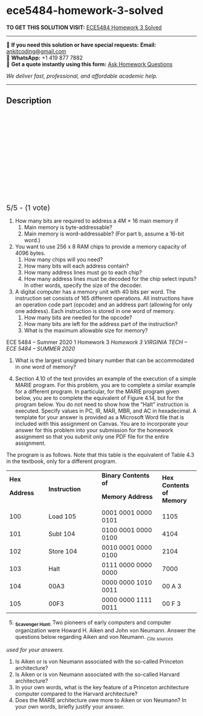 # ece5484-homework-3-solved
**TO GET THIS SOLUTION VISIT:** [ECE5484 Homework 3 Solved](https://www.ankitcodinghub.com/product/ece5484-homework-3-solved/)


---

📩 **If you need this solution or have special requests:** **Email:** ankitcoding@gmail.com  
📱 **WhatsApp:** +1 419 877 7882  
📄 **Get a quote instantly using this form:** [Ask Homework Questions](https://www.ankitcodinghub.com/services/ask-homework-questions/)

*We deliver fast, professional, and affordable academic help.*

---

<h2>Description</h2>



<div class="kk-star-ratings kksr-auto kksr-align-center kksr-valign-top" data-payload="{&quot;align&quot;:&quot;center&quot;,&quot;id&quot;:&quot;52662&quot;,&quot;slug&quot;:&quot;default&quot;,&quot;valign&quot;:&quot;top&quot;,&quot;ignore&quot;:&quot;&quot;,&quot;reference&quot;:&quot;auto&quot;,&quot;class&quot;:&quot;&quot;,&quot;count&quot;:&quot;1&quot;,&quot;legendonly&quot;:&quot;&quot;,&quot;readonly&quot;:&quot;&quot;,&quot;score&quot;:&quot;5&quot;,&quot;starsonly&quot;:&quot;&quot;,&quot;best&quot;:&quot;5&quot;,&quot;gap&quot;:&quot;4&quot;,&quot;greet&quot;:&quot;Rate this product&quot;,&quot;legend&quot;:&quot;5\/5 - (1 vote)&quot;,&quot;size&quot;:&quot;24&quot;,&quot;title&quot;:&quot;ECE5484 Homework 3 Solved&quot;,&quot;width&quot;:&quot;138&quot;,&quot;_legend&quot;:&quot;{score}\/{best} - ({count} {votes})&quot;,&quot;font_factor&quot;:&quot;1.25&quot;}">

<div class="kksr-stars">

<div class="kksr-stars-inactive">
            <div class="kksr-star" data-star="1" style="padding-right: 4px">


<div class="kksr-icon" style="width: 24px; height: 24px;"></div>
        </div>
            <div class="kksr-star" data-star="2" style="padding-right: 4px">


<div class="kksr-icon" style="width: 24px; height: 24px;"></div>
        </div>
            <div class="kksr-star" data-star="3" style="padding-right: 4px">


<div class="kksr-icon" style="width: 24px; height: 24px;"></div>
        </div>
            <div class="kksr-star" data-star="4" style="padding-right: 4px">


<div class="kksr-icon" style="width: 24px; height: 24px;"></div>
        </div>
            <div class="kksr-star" data-star="5" style="padding-right: 4px">


<div class="kksr-icon" style="width: 24px; height: 24px;"></div>
        </div>
    </div>

<div class="kksr-stars-active" style="width: 138px;">
            <div class="kksr-star" style="padding-right: 4px">


<div class="kksr-icon" style="width: 24px; height: 24px;"></div>
        </div>
            <div class="kksr-star" style="padding-right: 4px">


<div class="kksr-icon" style="width: 24px; height: 24px;"></div>
        </div>
            <div class="kksr-star" style="padding-right: 4px">


<div class="kksr-icon" style="width: 24px; height: 24px;"></div>
        </div>
            <div class="kksr-star" style="padding-right: 4px">


<div class="kksr-icon" style="width: 24px; height: 24px;"></div>
        </div>
            <div class="kksr-star" style="padding-right: 4px">


<div class="kksr-icon" style="width: 24px; height: 24px;"></div>
        </div>
    </div>
</div>


<div class="kksr-legend" style="font-size: 19.2px;">
            5/5 - (1 vote)    </div>
    </div>
<ol>
<li>How many bits are required to address a 4M × 16 main memory if
<ol>
<li>Main memory is byte-addressable?</li>
<li>Main memory is word-addressable? (For part b, assume a 16-bit word.)</li>
</ol>
</li>
<li>You want to use 256 x 8 RAM chips to provide a memory capacity of 4096 bytes.
<ol>
<li>How many chips will you need?</li>
<li>How many bits will each address contain?</li>
<li>How many address lines must go to each chip?</li>
<li>How many address lines must be decoded for the chip select inputs? In other words, specify the size of the decoder.</li>
</ol>
</li>
<li>A digital computer has a memory unit with 40 bits per word. The instruction set consists of 165 different operations. All instructions have an operation code part (opcode) and an address part (allowing for only one address). Each instruction is stored in one word of memory.
<ol>
<li>How many bits are needed for the opcode?</li>
<li>How many bits are left for the address part of the instruction?</li>
<li>What is the maximum allowable size for memory?</li>
</ol>
</li>
</ol>
ECE 5484 – Summer 2020 1 Homework 3 <em>Homework 3 VIRGINIA TECH – ECE 5484 – SUMMER 2020</em>

<ol>
<li>What is the largest unsigned binary number that can be accommodated in one word of memory?</li>
</ol>
<ol start="4">
<li>Section 4.10 of the text provides an example of the execution of a simple MARIE program. For this problem, you are to complete a similar example for a different program. In particular, for the MARIE program given below, you are to complete the equivalent of Figure 4.14, but for the program below. You do not need to show how the “Halt” instruction is executed. Specify values in PC, IR, MAR, MBR, and AC in hexadecimal. A template for your answer is provided as a Microsoft Word file that is included with this assignment on Canvas. You are to incorporate your answer for this problem into your submission for the homework assignment so that you submit only one PDF file for the entire assignment.</li>
</ol>
The program is as follows. Note that this table is the equivalent of Table 4.3 in the textbook, only for a different program.

<table width="546">
<tbody>
<tr>
<td width="104"><strong>Hex</strong>

<strong>Address</strong>
</td>
<td width="153"><strong>Instruction</strong></td>
<td width="196"><strong>Binary Contents of</strong>

<strong>Memory Address</strong>
</td>
<td width="92"><strong>Hex Contents of Memory</strong></td>
</tr>
<tr>
<td width="104">100</td>
<td width="153">Load 105</td>
<td width="196">0001 0001 0000 0101</td>
<td width="92">1105</td>
</tr>
<tr>
<td width="104">101</td>
<td width="153">Subt 104</td>
<td width="196">0100 0001 0000 0100</td>
<td width="92">4104</td>
</tr>
<tr>
<td width="104">102</td>
<td width="153">Store 104</td>
<td width="196">0010 0001 0000 0100</td>
<td width="92">2104</td>
</tr>
<tr>
<td width="104">103</td>
<td width="153">Halt</td>
<td width="196">0111 0000 0000 0000</td>
<td width="92">7000</td>
</tr>
<tr>
<td width="104">104</td>
<td width="153">00A3</td>
<td width="196">0000 0000 1010 0011</td>
<td width="92">00 A 3</td>
</tr>
<tr>
<td width="104">105</td>
<td width="153">00F3</td>
<td width="196">0000 0000 1111 0011</td>
<td width="92">00 F 3</td>
</tr>
</tbody>
</table>
<ol start="5">
<li><strong><sub>Scavenger Hunt: </sub></strong>Two pioneers of early computers and computer organization were Howard H. Aiken and John von Neumann. Answer the questions below regarding Aiken and von Neumann. <em><sub>Cite sources</sub></em></li>
</ol>
<em>used for your answers.</em>

<ol>
<li>Is Aiken or is von Neumann associated with the so-called Princeton architecture?</li>
<li>Is Aiken or is von Neumann associated with the so-called Harvard architecture?</li>
<li>In your own words, what is the key feature of a Princeton architecture computer compared to the Harvard architecture?</li>
<li>Does the MARIE architecture owe more to Aiken or von Neumann? In your own words, briefly justify your answer.</li>
</ol>
